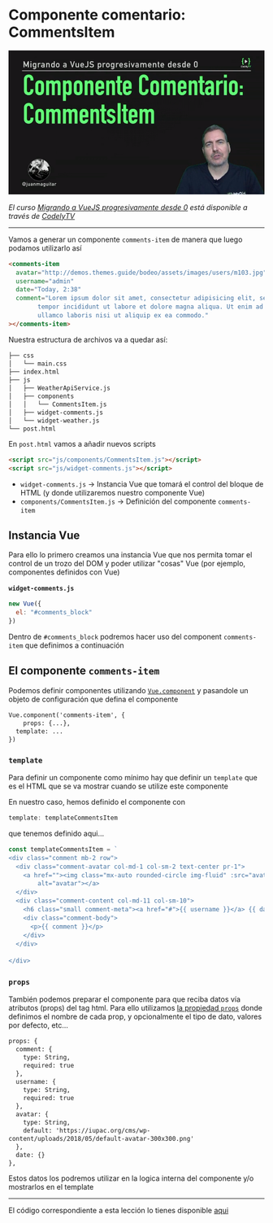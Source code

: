 # Componente comentario: CommentsItem

[![Escenario - HTML+CSS+JS Nativo](./img/cover-comments-item.png)](https://pro.codely.tv/library/migrando-a-vuejs-progresivamente-desde-0)  

_El curso [Migrando a VueJS progresivamente desde 0](https://pro.codely.tv/library/migrando-a-vuejs-progresivamente-desde-0) está disponible a través de [CodelyTV](https://pro.codely.tv/)_

---

Vamos a generar un componente `comments-item` de manera que luego podamos utilizarlo así

```html
<comments-item
  avatar="http://demos.themes.guide/bodeo/assets/images/users/m103.jpg" 
  username="admin"
  date="Today, 2:38"
  comment="Lorem ipsum dolor sit amet, consectetur adipisicing elit, sed do eiusmod
        tempor incididunt ut labore et dolore magna aliqua. Ut enim ad minim veniam, quis nostrud exercitation
        ullamco laboris nisi ut aliquip ex ea commodo."
></comments-item>
```

Nuestra estructura de archivos va a quedar así:

```
├── css
│   └── main.css
├── index.html
├── js
│   ├── WeatherApiService.js
│   ├── components
│   │   └── CommentsItem.js
│   ├── widget-comments.js
│   └── widget-weather.js
└── post.html
```

En `post.html` vamos a añadir nuevos scripts

```html
<script src="js/components/CommentsItem.js"></script>
<script src="js/widget-comments.js"></script>
```

- `widget-comments.js` → Instancia Vue que tomará el control del bloque de HTML (y donde utilizaremos nuestro componente Vue)
- `components/CommentsItem.js` → Definición del componente `comments-item`


## Instancia Vue

Para ello lo primero creamos una instancia Vue que nos permita tomar el control de un trozo del DOM y poder utilizar "cosas" Vue (por ejemplo, componentes definidos con Vue)

**`widget-comments.js`**
```js
new Vue({ 
  el: "#comments_block"
})
```

Dentro de `#comments_block` podremos hacer uso del component `comments-item` que definimos a continuación

## El componente `comments-item`


Podemos definir componentes utilizando [`Vue.component`](https://vuejs.org/v2/guide/components.html) y pasandole un objeto de configuración que defina el componente

```
Vue.component('comments-item', {
	props: {...},
  template: ...
})
```

### `template`

Para definir un componente como mínimo hay que definir un `template` que es el HTML que se va mostrar cuando se utilize este componente

En nuestro caso, hemos definido el componente con 

```js
template: templateCommentsItem
```

que tenemos definido aqui...

```js
const templateCommentsItem = `
<div class="comment mb-2 row">
  <div class="comment-avatar col-md-1 col-sm-2 text-center pr-1">
    <a href=""><img class="mx-auto rounded-circle img-fluid" :src="avatar"
        alt="avatar"></a>
  </div>
  <div class="comment-content col-md-11 col-sm-10">
    <h6 class="small comment-meta"><a href="#">{{ username }}</a> {{ date }}</h6>
    <div class="comment-body">
      <p>{{ comment }}</p>
    </div>
  </div>

</div>

```

### `props`

También podemos preparar el componente para que reciba datos vía atributos (props) del tag html. Para ello utilizamos [la propiedad `props`](https://vuejs.org/v2/guide/components.html#Passing-Data-to-Child-Components-with-Props) donde definimos el nombre de cada prop, y opcionalmente el tipo de dato, valores por defecto, etc...

```
props: {
  comment: {
    type: String,
    required: true
  }, 
  username: {
    type: String,
    required: true
  }, 
  avatar: {
    type: String,
    default: 'https://iupac.org/cms/wp-content/uploads/2018/05/default-avatar-300x300.png'
  },
  date: {}
},
```

Estos datos los podremos utilizar en la logica interna del componente y/o mostrarlos en el template

---

El código correspondiente a esta lección lo tienes disponible [aqui](https://github.com/CodelyTV/vue-progressive-migration-course/blob/master/04-CommentsItem/)

